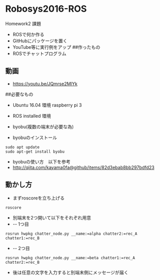 # Robosys2016-ROS
Homework2
課題
* ROSで何か作る
* GitHubにパッケージを置く
* YouTube等に実行例をアップ
##作ったもの
* ROSでチャットプログラム

## 動画

* https://youtu.be/JQmrse2MlYk

##必要なもの
* Ubuntu 16.04 環境 raspberry pi 3
* ROS installed 環境
* byobu(複数の端末が必要な為)

* byobuのインストール
```
sudo apt update
sudo apt-get install byobu
```
* byobuの使い方　以下を参考 
* http://qiita.com/kayama0fa@github/items/82d3ebab8bb297bdfd23

## 動かし方
* まずroscoreを立ち上げる
```
roscore 
```
* 別端末を2つ開いて以下をそれぞれ用意
*  --   1つ目
```
rosrun hwpkg chatter_node.py __name:=alpha chatter2:=rec_A chatter1:=rec_B

```
 * --  2つ目
```
rosrun hwpkg chatter_node.py __name:=beta chatter1:=rec_A chatter2:=rec_B
```
* 後は任意の文字を入力すると別端末側にメッセージが届く
